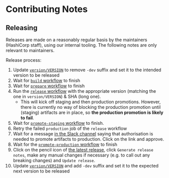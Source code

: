 # Contributing Notes

## Releasing

Releases are made on a reasonably regular basis by the maintainers (HashiCorp staff), using our internal tooling. The following notes are only relevant to maintainers.

Release process:

1. Update [`version/VERSION`](https://github.com/chushi-io/hc-install/blob/main/version/VERSION) to remove `-dev` suffix and set it to the intended version to be released
1. Wait for [`build` workflow](https://github.com/chushi-io/hc-install/actions/workflows/build.yml) to finish
1. Wait for [`prepare` workflow](https://github.com/hashicorp/crt-workflows-common/actions/workflows/crt-prepare.yml) to finish
1. Run the [`release` workflow](https://github.com/chushi-io/hc-install/actions/workflows/release.yml) with the appropriate version (matching the one in `version/VERSION`) & SHA (long one).
   - This will kick off staging and then production promotions. However, there is currently no way of blocking the production promotion until (staging) artifacts are in place, so **the production promotion is likely to fail**.
1. Wait for [`promote-staging` workflow](https://github.com/hashicorp/crt-workflows-common/actions/workflows/crt-promote-staging.yml) to finish.
1. Retry the failed `production` job of the `release` workflow
1. Wait for a message [in the Slack channel](https://hashicorp.enterprise.slack.com/archives/C01QDH3Q37W) saying that authorisation is needed to promote artifacts to production. Click on the link and approve.
1. Wait for the [`promote-production` workflow](https://github.com/hashicorp/crt-workflows-common/actions/workflows/crt-promote-production.yml) to finish
1. Click on the pencil icon of [the latest release](https://github.com/chushi-io/hc-install/releases), click `Generate release notes`, make any manual changes if necessary (e.g. to call out any breaking changes) and `Update release`.
1. Update [`version/VERSION`](https://github.com/chushi-io/hc-install/blob/main/version/VERSION) and add `-dev` suffix and set it to the expected next version to be released
